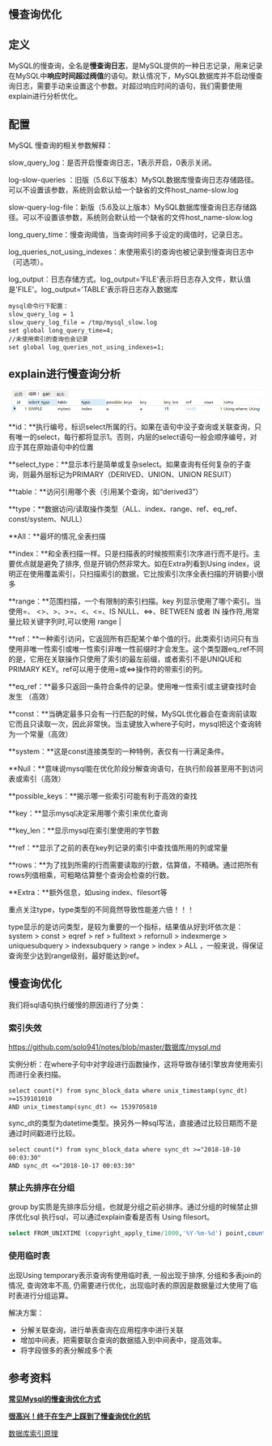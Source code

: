 ## 慢查询优化

## 定义

MySQL的慢查询，全名是**慢查询日志**，是MySQL提供的一种日志记录，用来记录在MySQL中**响应时间超过阀值**的语句。默认情况下，MySQL数据库并不启动慢查询日志，需要手动来设置这个参数。对超过响应时间的语句，我们需要使用explain进行分析优化。

## 配置

MySQL 慢查询的相关参数解释：

slow_query_log：是否开启慢查询日志，1表示开启，0表示关闭。

log-slow-queries ：旧版（5.6以下版本）MySQL数据库慢查询日志存储路径。可以不设置该参数，系统则会默认给一个缺省的文件host_name-slow.log

slow-query-log-file：新版（5.6及以上版本）MySQL数据库慢查询日志存储路径。可以不设置该参数，系统则会默认给一个缺省的文件host_name-slow.log

long_query_time：慢查询阈值，当查询时间多于设定的阈值时，记录日志。

log_queries_not_using_indexes：未使用索引的查询也被记录到慢查询日志中（可选项）。

log_output：日志存储方式。log_output='FILE'表示将日志存入文件，默认值是'FILE'。log_output='TABLE'表示将日志存入数据库


```
mysql命令行下配置：
slow_query_log = 1
slow_query_log_file = /tmp/mysql_slow.log
set global long_query_time=4;
//未使用索引的查询也会记录
set global log_queries_not_using_indexes=1;
```

## explain进行慢查询分析

![pic](https://github.com/solo941/notes/blob/master/数据库/pics/QQ截图20190906160643.png)

**id：**执行编号，标识select所属的行。如果在语句中没子查询或关联查询，只有唯一的select，每行都将显示1。否则，内层的select语句一般会顺序编号，对应于其在原始语句中的位置

**select_type：**显示本行是简单或复杂select。如果查询有任何复杂的子查询，则最外层标记为PRIMARY（DERIVED、UNION、UNION RESUlT）

**table：**访问引用哪个表（引用某个查询，如“derived3”）

**type：**数据访问/读取操作类型（ALL、index、range、ref、eq_ref、const/system、NULL）

**All：**最坏的情况,全表扫描

**index：**和全表扫描一样。只是扫描表的时候按照索引次序进行而不是行。主要优点就是避免了排序, 但是开销仍然非常大。如在Extra列看到Using index，说明正在使用覆盖索引，只扫描索引的数据，它比按索引次序全表扫描的开销要小很多

**range：**范围扫描，一个有限制的索引扫描。key 列显示使用了哪个索引。当使用=、 <>、>、>=、<、<=、IS NULL、<=>、BETWEEN 或者 IN 操作符,用常量比较关键字列时,可以使用 range |

**ref：**一种索引访问，它返回所有匹配某个单个值的行。此类索引访问只有当使用非唯一性索引或唯一性索引非唯一性前缀时才会发生。这个类型跟eq_ref不同的是，它用在关联操作只使用了索引的最左前缀，或者索引不是UNIQUE和PRIMARY KEY。ref可以用于使用=或<=>操作符的带索引的列。

**eq_ref：**最多只返回一条符合条件的记录。使用唯一性索引或主键查找时会发生 （高效）

**const：**当确定最多只会有一行匹配的时候，MySQL优化器会在查询前读取它而且只读取一次，因此非常快。当主键放入where子句时，mysql把这个查询转为一个常量（高效）

**system：**这是const连接类型的一种特例，表仅有一行满足条件。

**Null：**意味说mysql能在优化阶段分解查询语句，在执行阶段甚至用不到访问表或索引（高效）

**possible_keys：**揭示哪一些索引可能有利于高效的查找

**key：**显示mysql决定采用哪个索引来优化查询

**key_len：**显示mysql在索引里使用的字节数

**ref：**显示了之前的表在key列记录的索引中查找值所用的列或常量

**rows：**为了找到所需的行而需要读取的行数，估算值，不精确。通过把所有rows列值相乘，可粗略估算整个查询会检查的行数。

**Extra：**额外信息，如using index、filesort等

重点关注type，type类型的不同竟然导致性能差六倍！！！

type显示的是访问类型，是较为重要的一个指标，结果值从好到坏依次是：system > const > eqref > ref > fulltext > refornull > indexmerge > uniquesubquery > indexsubquery > range > index > ALL ，一般来说，得保证查询至少达到range级别，最好能达到ref。

## 慢查询优化

我们将sql语句执行缓慢的原因进行了分类：

### 索引失效

https://github.com/solo941/notes/blob/master/数据库/mysql.md

实例分析：在where子句中对字段进行函数操作，这将导致存储引擎放弃使用索引而进行全表扫描。

```mysql
select count(*) from sync_block_data where unix_timestamp(sync_dt) >=1539101010
AND unix_timestamp(sync_dt) <= 1539705810
```

sync_dt的类型为datetime类型。换另外一种sql写法，直接通过比较日期而不是通过时间戳进行比较。

```mysql
select count(*) from sync_block_data where sync_dt >="2018-10-10 00:03:30"
AND sync_dt <="2018-10-17 00:03:30"
```

### 禁止先排序在分组

group by实质是先排序后分组，也就是分组之前必排序。通过分组的时候禁止排序优化sql 执行sql，可以通过explain查看是否有 Using filesort。

```sql
select FROM_UNIXTIME (copyright_apply_time/1000,'%Y-%m-%d') point,count(1) nums from resource_info where copyright_apply_time >= 1539336488355 and copyright_apply_time <= 1539941288355 group by point order by null
```

### 使用临时表

出现Using temporary表示查询有使用临时表, 一般出现于排序, 分组和多表join的情况, 查询效率不高, 仍需要进行优化，出现临时表的原因是数据量过大使用了临时表进行分组运算。

解决方案：

- 分解关联查询，进行单表查询在应用程序中进行关联
- 增加中间表，把需要联合查询的数据插入到中间表中，提高效率。
- 将字段很多的表分解成多个表

## 参考资料

[**常见Mysql的慢查询优化方式**](https://blog.csdn.net/qq_35571554/article/details/82800463)

[**很高兴！终于在生产上踩到了慢查询优化的坑**](https://blog.csdn.net/yanpenglei/article/details/100516055)

[数据库索引原理](https://github.com/solo941/notes/blob/master/数据库/mysql.md)


